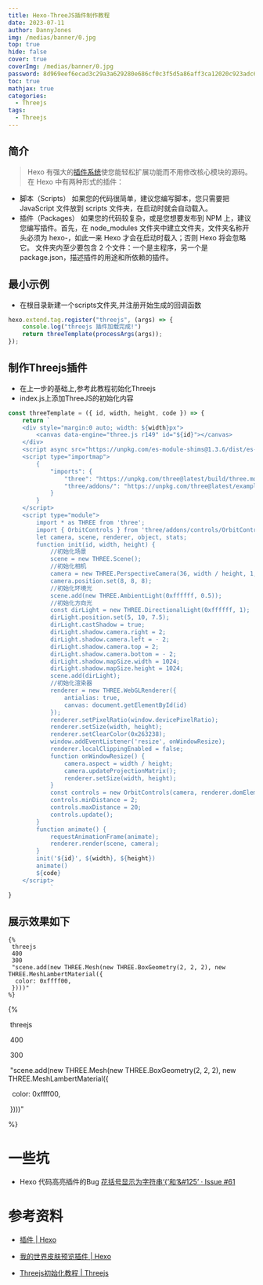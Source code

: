 ```yaml
---
title: Hexo-ThreeJS插件制作教程
date: 2023-07-11
author: DannyJones
img: /medias/banner/0.jpg
top: true
hide: false
cover: true
coverImg: /medias/banner/0.jpg
password: 8d969eef6ecad3c29a3a629280e686cf0c3f5d5a86aff3ca12020c923adc6c92
toc: true
mathjax: true
categories: 
  - Threejs
tags:
  - Threejs
---
```


## 简介

> Hexo 有强大的[插件系统](https://hexo.io/zh-cn/docs/plugins.html)使您能轻松扩展功能而不用修改核心模块的源码。在 Hexo 中有两种形式的插件：

- 脚本（Scripts）
如果您的代码很简单，建议您编写脚本，您只需要把 JavaScript 文件放到 scripts 文件夹，在启动时就会自动载入。
- 插件（Packages）
如果您的代码较复杂，或是您想要发布到 NPM 上，建议您编写插件。首先，在 node_modules 文件夹中建立文件夹，文件夹名称开头必须为 hexo-，如此一来 Hexo 才会在启动时载入；否则 Hexo 将会忽略它。
文件夹内至少要包含 2 个文件：一个是主程序，另一个是 package.json，描述插件的用途和所依赖的插件。

## 最小示例

- 在根目录新建一个scripts文件夹,并注册开始生成的回调函数

``` js
hexo.extend.tag.register("threejs", (args) => {
    console.log("threejs 插件加载完成!")
    return threeTemplate(processArgs(args));
});
```

## 制作Threejs插件

- 在上一步的基础上,参考此教程初始化Threejs
- index.js上添加ThreeJS的初始化内容

```js
const threeTemplate = ({ id, width, height, code }) => {
    return `
    <div style="margin:0 auto; width: ${width}px">
        <canvas data-engine="three.js r149" id="${id}"></canvas>
    </div>
    <script async src="https://unpkg.com/es-module-shims@1.3.6/dist/es-module-shims.js"></script>
    <script type="importmap">
        {
            "imports": {
                "three": "https://unpkg.com/three@latest/build/three.module.js",
                "three/addons/": "https://unpkg.com/three@latest/examples/jsm/"
            }
        }
    </script>
    <script type="module">
        import * as THREE from 'three';
        import { OrbitControls } from 'three/addons/controls/OrbitControls.js';
        let camera, scene, renderer, object, stats;
        function init(id, width, height) {
            //初始化场景
            scene = new THREE.Scene();
            //初始化相机
            camera = new THREE.PerspectiveCamera(36, width / height, 1, 100);
            camera.position.set(8, 8, 8);
            //初始化环境光
            scene.add(new THREE.AmbientLight(0xffffff, 0.5));
            //初始化方向光
            const dirLight = new THREE.DirectionalLight(0xffffff, 1);
            dirLight.position.set(5, 10, 7.5);
            dirLight.castShadow = true;
            dirLight.shadow.camera.right = 2;
            dirLight.shadow.camera.left = - 2;
            dirLight.shadow.camera.top = 2;
            dirLight.shadow.camera.bottom = - 2;
            dirLight.shadow.mapSize.width = 1024;
            dirLight.shadow.mapSize.height = 1024;
            scene.add(dirLight);
            //初始化渲染器
            renderer = new THREE.WebGLRenderer({
                antialias: true,
                canvas: document.getElementById(id)
            });
            renderer.setPixelRatio(window.devicePixelRatio);
            renderer.setSize(width, height);
            renderer.setClearColor(0x263238);
            window.addEventListener('resize', onWindowResize);
            renderer.localClippingEnabled = false;
            function onWindowResize() {
                camera.aspect = width / height;
                camera.updateProjectionMatrix();
                renderer.setSize(width, height);
            }
            const controls = new OrbitControls(camera, renderer.domElement);
            controls.minDistance = 2;
            controls.maxDistance = 20;
            controls.update();
        }
        function animate() {
            requestAnimationFrame(animate);
            renderer.render(scene, camera);
        }
        init('${id}', ${width}, ${height})
        animate()
        ${code}
    </script>
            `
}
```

## 展示效果如下

```text
{%
 threejs
 400
 300
 "scene.add(new THREE.Mesh(new THREE.BoxGeometry(2, 2, 2), new THREE.MeshLambertMaterial({
  color: 0xffff00,
 })))"
%}
```

{%

 threejs

 400

 300

 "scene.add(new THREE.Mesh(new THREE.BoxGeometry(2, 2, 2), new THREE.MeshLambertMaterial({

  color: 0xffff00,

 })))"

%}

# 一些坑

- Hexo 代码高亮插件的Bug [花括号显示为字符串‘&#123;’和‘&#125’ · Issue #61](https://github.com/ele828/hexo-prism-plugin/issues/61)

# 参考资料

- [插件 | Hexo](https://hexo.io/zh-cn/docs/plugins.html)

- [我的世界皮肤预览插件 | Hexo](https://github.com/D-Sketon/hexo-minecraft-skin-viewer)

- [Threejs初始化教程 | Threejs](<https://threejs.org/docs/index.html#manual/zh/introduction/Installation>)
